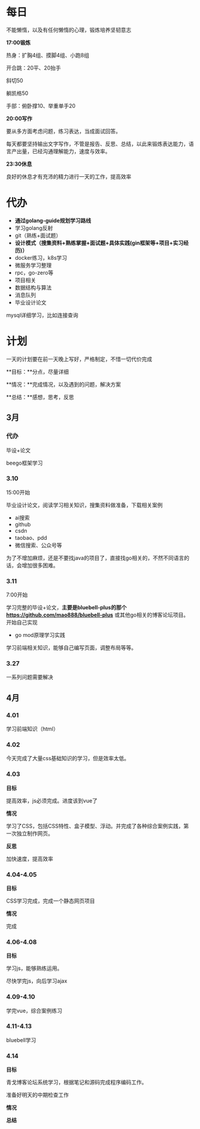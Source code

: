 # 每日

不能懒惰，以及有任何懒惰的心理，锻炼培养坚韧意志

**17:00锻炼**

热身：扩胸4组、摸脚4组、小跑8组

开合跳：20平、20抬手

斜切50

躺凯格50

手部：俯卧撑10、举重单手20



**20:00写作**

要从多方面考虑问题，练习表达，当成面试回答。

每天都要坚持输出文字写作，不管是报告、反思、总结，以此来锻炼表达能力，语言产出量，已经沟通理解能力，速度与效率。

**23:30休息**

良好的休息才有充沛的精力进行一天的工作，提高效率

# 代办

- **通过golang-guide规划学习路线**
-  学习golang反射
-  git（熟练+面试题）
-  **设计模式（搜集资料+熟练掌握+面试题+具体实践(gin框架等+项目+实习经历)）**
-  docker练习，k8s学习
-  微服务学习整理
- rpc，go-zero等
-  项目相关
-  数据结构与算法
-  消息队列
-  毕业设计论文

mysql详细学习，比如连接查询

# 计划

一天的计划要在前一天晚上写好，严格制定，不惜一切代价完成

**目标：**分点，尽量详细

**情况：**完成情况，以及遇到的问题，解决方案

**总结：**感想，思考，反思

## 3月

### 代办

毕设+论文

beego框架学习

### 3.10

15:00开始

毕业设计论文，阅读学习相关知识，搜集资料做准备，下载相关案例

- ai搜索
- github
- csdn
- taobao、pdd
- 微信搜索、公众号等

为了不增加麻烦，还是不要找java的项目了，直接找go相关的，不然不同语言的话，会增加很多困难。

### 3.11

7:00开始

学习完整的毕设+论文，**主要是bluebell-plus的那个 https://github.com/mao888/bluebell-plus** 或其他go相关的博客论坛项目。开始自己实现

- go mod原理学习实践

学习前端相关知识，能够自己编写页面，调整布局等等。

### 3.27

一系列问题需要解决

## 4月

### 4.01

学习前端知识（html）

### 4.02

今天完成了大量css基础知识的学习，但是效率太低。

### 4.03

**目标**

提高效率，js必须完成。进度该到vue了

**情况**

学习了CSS，包括CSS特性、盒子模型、浮动。并完成了各种综合案例实践，第一次独立制作网页。

**反思**

加快速度，提高效率

### 4.04-4.05

**目标**

CSS学习完成，完成一个静态网页项目

**情况**

完成

### 4.06-4.08

**目标**

学习js，能够熟练运用。

尽快学完js，向后学习ajax

### 4.09-4.10

学完vue，综合案例练习

### 4.11-4.13

bluebell学习

### 4.14

**目标**

青戈博客论坛系统学习，根据笔记和源码完成程序编码工作。

准备好明天的中期检查工作

**情况**

**总结**
